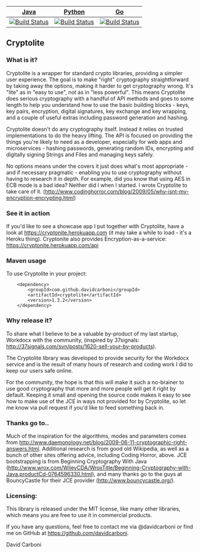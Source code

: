 
| [Java](https://github.com/davidcarboni/cryptolite-java "Java implementation")                                                               | [Python](https://github.com/davidcarboni/cryptolite-python "Python implementation")                                                             | [Go](https://github.com/davidcarboni/cryptolite "Go implementation")                                                              |                                                      
| ------------------------------------------------------------------------------------------------------------------------------------------- | ----------------------------------------------------------------------------------------------------------------------------------------------- | --------------------------------------------------------------------------------------------------------------------------------- |
| [![Build Status](https://travis-ci.org/davidcarboni/cryptolite-java.svg?branch=master)](https://travis-ci.org/davidcarboni/cryptolite-java) | [![Build Status](https://travis-ci.org/davidcarboni/cryptolite-python.svg?branch=master)](https://travis-ci.org/davidcarboni/cryptolite-python) | [![Build Status](https://travis-ci.org/davidcarboni/cryptolite.svg?branch=master)](https://travis-ci.org/davidcarboni/cryptolite) |


Cryptolite
----------


### What is it?

Cryptolite is a wrapper for standard crypto libraries, providing a simpler user experience. The goal is to make "right" cryptography straightforward by taking away the options, making it harder to get cryptography wrong. It's "lite" as in "easy to use", not as in "less powerful". This means Cryptolite does serious cryptography with a handful of API methods and goes to some length to help you understand how to use the basic building blocks - keys, key pairs, encryption, digital signatures, key exchange and key wrapping, and a couple of useful extras including password generation and hashing.

Cryptolite doesn't do any cryptography itself. Instead it relies on trusted implementations to do the heavy lifting. The API is focused on providing the things you're likely to need as a developer, especially for web apps and microservices - hashing passwords, generating random IDs, encrypting and digitally signing Strings and Files and managing keys safely.

No options means under the covers it just does what's most appropriate - and if necessary pragmatic - enabling you to use cryptography without having to research it in depth. For example, did you know that using AES in ECB mode is a bad idea? Neither did I when I started. I wrote Cryptolite to take care of it. (http://www.codinghorror.com/blog/2009/05/why-isnt-my-encryption-encrypting.html)


### See it in action

If you'd like to see a showcase app I put together with Cryptolite, have a look at https://cryptonite.herokuapp.com (it may take a while to load - it's a Heroku thing). Cryptonite also provides Encryption-as-a-service: https://cryptonite.herokuapp.com/api


### Maven usage

To use Cryptolite in your project:

		<dependency>
			<groupId>com.github.davidcarboni</groupId>
			<artifactId>cryptolite</artifactId>
			<version>1.3.2</version>
		</dependency>


### Why release it?

To share what I believe to be a valuable by-product of my last startup, Workdocx with the community, (inspired by 37signals: http://37signals.com/svn/posts/1620-sell-your-by-products).

The Cryptolite library was developed to provide security for the Workdocx service and is the result of many hours of research and coding work I did to keep our users safe online.

For the community, the hope is that this will make it such a no-brainer to use good cryptography that more and more people will get it right by default. Keeping it small and opening the source code makes it easy to see how to make use of the JCE in ways not provided for by Cryptolite, so let me know via pull request if you'd like to feed something back in.


### Thanks go to..

Much of the inspiration for the algorithms, modes and parameters comes from http://www.daemonology.net/blog/2009-06-11-cryptographic-right-answers.html. Additional research is from good old Wikipedia, as well as a bunch of other sites offering advice, including Coding Horror, above. JCE bootstrapping is from Beginning Cryptography With Java (http://www.wrox.com/WileyCDA/WroxTitle/Beginning-Cryptography-with-Java.productCd-0764596330.html), and many thanks go to the guys at BouncyCastle for their JCE provider (http://www.bouncycastle.org/).


### Licensing:

This library is released under the MIT license, like many other libraries, which means you are free to use it in commercial products.

If you have any questions, feel free to contact me via @davidcarboni or find me on GitHub at https://github.com/davidcarboni.

David Carboni

